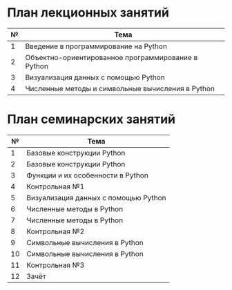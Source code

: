 # План лекционных занятий

|№|Тема|
|-|-|
|1|Введение в программирование на Python|
|2|Объектно-ориентированное программирование в Python|
|3|Визуализация данных с помощью Python|
|4|Численные методы и символьные вычисления в Python|

# План семинарских занятий

|№|Тема|
|-|-|
|1|Базовые конструкции Python|
|2|Базовые конструкции Python|
|3|Функции и их особенности в Python|
|4|Контрольная №1|
|5|Визуализация данных с помощью Python|
|6|Численные методы в Python|
|7|Численные методы в Python|
|8|Контрольная №2|
|9|Символьные вычисления в Python|
|10|Символьные вычисления в Python|
|11|Контрольная №3|
|12|Зачёт|